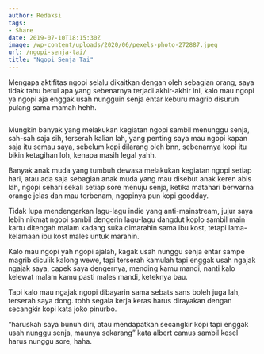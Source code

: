 ```yaml
---
author: Redaksi
tags:
- Share
date: 2019-07-10T18:15:30Z
image: /wp-content/uploads/2020/06/pexels-photo-272887.jpeg
url: /ngopi-senja-tai/
title: "Ngopi Senja Tai"
---
```


Mengapa aktifitas ngopi selalu dikaitkan dengan oleh sebagian orang, saya tidak tahu betul apa yang sebenarnya terjadi akhir-akhir ini, kalo mau ngopi ya ngopi aja enggak usah nungguin senja entar keburu magrib disuruh pulang sama mamah hehh.<figure class="wp-block-image size-large">

<img src="https://i0.wp.com/wildanfauzy.com/wp-content/uploads/2020/01/neve-museum-07.jpg?w=768&#038;ssl=1" alt="" class="wp-image-4537" data-recalc-dims="1" /> </figure> 

Mungkin banyak yang melakukan kegiatan ngopi sambil menunggu senja, sah-sah saja sih, terserah kalian lah, yang penting saya mau ngopi kapan saja itu semau saya, sebelum kopi dilarang oleh bnn, sebenarnya kopi itu bikin ketagihan loh, kenapa masih legal yahh.

Banyak anak muda yang tumbuh dewasa melakukan kegiatan ngopi setiap hari, atau ada saja sebagian anak muda yang mau disebut anak keren abis lah, ngopi sehari sekali setiap sore menuju senja, ketika matahari berwarna orange jelas dan mau terbenam, ngopinya pun kopi goodday.

Tidak lupa mendengarkan lagu-lagu indie yang anti-mainstream, jujur saya lebih nikmat ngopi sambil dengerin lagu-lagu dangdut koplo sambil main kartu ditengah malam kadang suka dimarahin sama ibu kost, tetapi lama-kelamaan ibu kost males untuk marahin.

Kalo mau ngopi yah ngopi ajalah, kagak usah nunggu senja entar sampe magrib diculik kalong wewe, tapi terserah kamulah tapi enggak usah ngajak ngajak saya, capek saya dengernya, mending kamu mandi, nanti kalo kelewat malam kamu pasti males mandi, keteknya bau.

Tapi kalo mau ngajak ngopi dibayarin sama sebats sans boleh juga lah, terserah saya dong. tohh segala kerja keras harus dirayakan dengan secangkir kopi kata joko pinurbo.

&#8220;haruskah saya bunuh diri, atau mendapatkan secangkir kopi tapi enggak usah nunggu senja, maunya sekarang&#8221; kata albert camus sambil kesel harus nunggu sore, haha.
